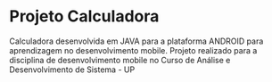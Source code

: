 # Projeto Calculadora
Calculadora desenvolvida em JAVA para a plataforma ANDROID para aprendizagem no desenvolvimento mobile. 
Projeto realizado para a disciplina de desenvolvimento mobile no Curso de Análise e Desenvolvimento de Sistema - UP
